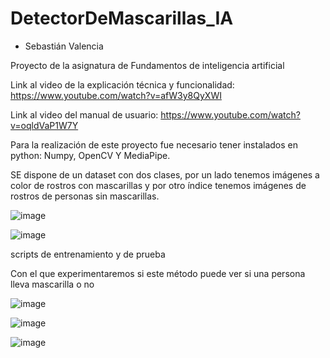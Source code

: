 # DetectorDeMascarillas_IA
- Sebastián Valencia

Proyecto de la asignatura de Fundamentos de inteligencia artificial

Link al video de la explicación técnica y funcionalidad:
https://www.youtube.com/watch?v=afW3y8QyXWI

Link al video del manual de usuario:
https://www.youtube.com/watch?v=oqldVaP1W7Y

Para la realización de este proyecto fue necesario tener instalados en python: Numpy, OpenCV Y MediaPipe.

SE dispone de un dataset con dos clases, por un lado tenemos imágenes a color de rostros con mascarillas y por otro índice tenemos imágenes de rostros de personas sin mascarillas. 

![image](https://user-images.githubusercontent.com/58050574/188272449-8580931c-a85b-47c2-9185-7ce5dfac5e68.png)

![image](https://user-images.githubusercontent.com/58050574/188272654-125e3a3d-38e0-4b93-9e66-a0e79b4f6f3a.png)

scripts de entrenamiento y de prueba

Con el que experimentaremos si este método puede ver si una persona lleva mascarilla o no

![image](https://user-images.githubusercontent.com/58050574/188272584-0ad5e5a0-71df-40ac-8e48-cf6d94086c96.png)

![image](https://user-images.githubusercontent.com/58050574/188272593-6dd6b985-97bd-4579-afe5-f9577e2cfe7c.png)

![image](https://user-images.githubusercontent.com/58050574/188272597-886faa2a-d124-405b-b1c6-117fcc095702.png)
